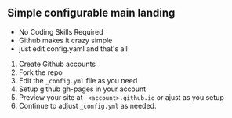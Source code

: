 ## Simple configurable main landing

* No Coding Skills Required  
* Github makes it crazy simple
* just edit config.yaml and that's all

1. Create Github accounts
2. Fork the repo
3. Edit the `_config.yml` file as you need
4. Setup github gh-pages in your account
5. Preview your site at ` <account>.github.io` or ajust as you setup
6. Continue to adjust `_config.yml` as needed.

